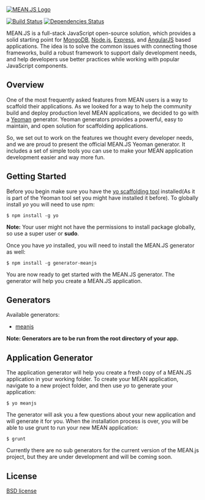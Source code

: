 [![MEAN.JS Logo](http://meanjs.org/img/logo-small.png)](http://meanjs.org/)

[![Build Status](https://travis-ci.org/meanjs/generator-meanjs.svg?branch=master)](https://travis-ci.org/meanjs/generator-meanjs)
[![Dependencies Status](https://david-dm.org/meanjs/generator-meanjs.svg)](https://david-dm.org/meanjs/generator-meanjs)

MEAN.JS is a full-stack JavaScript open-source solution, which provides a solid starting point for [MongoDB](http://www.mongodb.org/), [Node.js](http://www.nodejs.org/), [Express](http://expressjs.com/), and [AngularJS](http://angularjs.org/) based applications. The idea is to solve the common issues with connecting those frameworks, build a robust framework to support daily development needs, and help developers use better practices while working with popular JavaScript components.
## Overview

One of the most frequently asked features from MEAN users is a way to scaffold their applications. As we looked for a way to help the community build and deploy production level MEAN applications, we decided to go with a [Yeoman](http://yeoman.io/index.html) generator. Yeoman generators provides a powerful, easy to maintain, and open solution for scaffolding applications.



So, we set out to work on the features we thought every developer needs, and we are proud to present the official MEAN.JS Yeoman generator. It includes a set of simple tools you can use to make your MEAN application development easier and way more fun.



## Getting Started

Before you begin make sure you have the [yo scaffolding tool](http://yeoman.io/generators/) installed(As it is part of the Yeoman tool set you might have installed it before). To globally install *yo* you will need to use npm:


```
$ npm install -g yo
```


**Note:** Your user might not have the permissions to install package globally, so use a super user or **sudo**.



Once you have *yo* installed, you will need to install the MEAN.JS generator as well:


```
$ npm install -g generator-meanjs
```

You are now ready to get started with the MEAN.JS generator. The generator will help you create a MEAN.JS application.

## Generators

Available generators:

* [meanjs](#application-generator)

**Note: Generators are to be run from the root directory of your app.**


## Application Generator

The application generator will help you create a fresh copy of a MEAN.JS application in your working folder. To create your MEAN application, navigate to a new project folder, and then use *yo* to generate your application:


```
$ yo meanjs
```

The generator will ask you a few questions about your new application and will generate it for you. When the installation process is over, you will be able to use grunt to run your new MEAN application:


```
$ grunt
```

Currently there are no sub generators for the current version of the MEAN.js project, but they are under development and will be coming soon.



## License

[BSD license](http://opensource.org/licenses/bsd-license.php)

